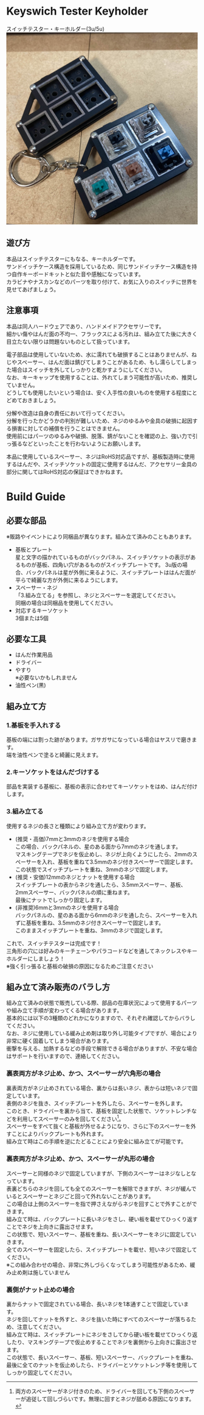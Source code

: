 # Keyswich Tester Keyholder

スイッチテスター・キーホルダー(3u/5u)
![](images/5utester.jpg)

## 遊び方
本品はスイッチテスターにもなる、キーホルダーです。  
サンドイッチケース構造を採用しているため、同じサンドイッチケース構造を持つ自作キーボードキットと似た音や感触になっています。  
カラビナやナスカンなどのパーツを取り付けて、お気に入りのスイッチに世界を見せてあげましょう。  

## 注意事項
本品は同人ハードウェアであり、ハンドメイドアクセサリーです。  
細かい傷やはんだ面の不均一、フラックスによる汚れは、組み立てた後に大きく目立たない限りは問題ないものとして扱っています。  
  
電子部品は使用していないため、水に濡れても破損することはありませんが、ねじやスペーサー、はんだ面は錆びてしまうことがあるため、もし濡らしてしまった場合はスイッチを外してしっかりと乾かすようにしてください。  
なお、キーキャップを使用することは、外れてしまう可能性が高いため、推奨していません。  
どうしても使用したいという場合は、安く入手性の良いものを使用する程度にとどめておきましょう。
  
分解や改造は自身の責任において行ってください。  
分解を行ったかどうかの判別が難しいため、ネジのゆるみや金具の破損に起因する損害に対しての補償を行うことはできません。  
使用前にはパーツのゆるみや破損、脱落、錆がないことを確認の上、強い力で引っ張るなどといったことを行わないようにお願いします。  
  
本品に使用しているスペーサー、ネジはRoHS対応品ですが、基板製造時に使用するはんだや、スイッチソケットの固定に使用するはんだ、アクセサリー金具の部分に関してはRoHS対応の保証はできかねます。  

# Build Guide
## 必要な部品
※販路やイベントにより同梱品が異なります。組み立て済みのこともあります。
- 基板とプレート  
  星と文字の描かれているものがバックパネル、スイッチソケットの表示があるものが基板、四角い穴があるものがスイッチプレートです。
  3u版の場合、バックパネルは星が外側に来るように、スイッチプレートははんだ面が平らで綺麗な方が外側に来るようにします。
- スペーサー・ネジ  
  「3.組み立てる」を参照し、ネジとスペーサーを選定してください。  
  同梱の場合は同梱品を使用してください。
- 対応するキーソケット  
  3個または5個
## 必要な工具
- はんだ作業用品
- ドライバー
- やすり  
  ※必要ないかもしれません
- 油性ペン(黒)

## 組み立て方
### 1.基板を手入れする
  基板の端には割った跡があります。ガサガサになっている場合はヤスリで磨きます。  
  端を油性ペンで塗ると綺麗に見えます。
### 2.キーソケットをはんだづけする
  部品を実装する基板に、基板の表示に合わせてキーソケットをはめ、はんだ付けします。
### 3.組み立てる
  使用するネジの長さと種類により組み立て方が変わります。
  - (推奨・高価)7mmと3mmのネジを使用する場合  
    この場合、バックパネルの、星のある面から7mmのネジを通します。  
    マスキングテープでネジを仮止めし、ネジが上向くようにしたら、2mmのスペーサーを入れ、基板を重ねて3.5mmのネジ付きスペーサーで固定します。  
    この状態でスイッチプレートを重ね、3mmのネジで固定します。  
  - (推奨・安価)12mmのネジとナットを使用する場合  
    スイッチプレートの表からネジを通したら、3.5mmスペーサー、基板、2mmスペーサー、バックパネルの順に重ねます。  
    最後にナットでしっかり固定します。
  - (非推奨)6mmと3mmのネジを使用する場合  
    バックパネルの、星のある面から6mmのネジを通したら、スペーサーを入れずに基板を重ね、3.5mmのネジ付きスペーサーで固定します。  
    このままスイッチプレートを重ね、3mmのネジで固定します。
  
  これで、スイッチテスターは完成です！  
  三角形の穴には好みのキーチェーンやパラコードなどを通してネックレスやキーホルダーにしましょう！  
  ※強く引っ張ると基板の破損の原因になるためご注意ください

## 組み立て済み販売のバラし方
組み立て済みの状態で販売している際、部品の在庫状況によって使用するパーツや組み立て手順が変わってくる場合があります。  
基本的には以下の3種類のどれかになりますので、それぞれ確認してからバラしてください。  
なお、ネジに使用している緩み止め剤は取り外し可能タイプですが、場合により非常に硬く固着してしまう場合があります。  
衝撃を与える、加熱するなどの手段で解除できる場合がありますが、不安な場合はサポートを行いますので、連絡してください。  

### 裏表両方がネジ止め、かつ、スペーサーが六角形の場合
裏表両方がネジ止めされている場合、裏からは長いネジ、表からは短いネジで固定しています。  
表側のネジを抜き、スイッチプレートを外したら、スペーサーを外します。  
このとき、ドライバーを裏から当て、基板を固定した状態で、ソケットレンチなどを利用してスペーサーのみを回してください[^1]。  
スペーサーをすべて抜くと基板が外せるようになり、さらに下のスペーサーを外すことによりバックプレートも外れます。  
組み立て時はこの手順を逆にたどることにより安全に組み立てが可能です。

[^1]: 両方のスペーサーがネジ付きのため、ドライバーを回しても下側のスペーサーが追従して回しづらいです。無理に回すとネジが舐める原因になります。

### 裏表両方がネジ止め、かつ、スペーサーが丸形の場合
スペーサーと同様のネジで固定していますが、下側のスペーサーはネジなしとなっています。  
表裏どちらのネジを回しても全てのスペーサーを解除できますが、ネジが緩んでいるとスペーサーとネジごと回って外れないことがあります。  
この場合は上側のスペーサーを指で押さえながらネジを回すことで外すことができます。  
組み立て時は、バックプレートに長いネジをさし、硬い板を載せてひっくり返すことでネジを上向きに露出させます。  
この状態で、短いスペーサー、基板を重ね、長いスペーサーをネジに固定していきます。  
全てのスペーサーを固定したら、スイッチプレートを載せ、短いネジで固定してください。  
※この組み合わせの場合、非常に外しづらくなってしまう可能性があるため、緩み止め剤は施していません

### 裏側がナット止めの場合
裏からナットで固定されている場合、長いネジを1本通すことで固定しています。  
ネジを回してナットを外すと、ネジを抜いた時にすべてのスペーサーが落ちるため、注意してください。  
組み立て時は、スイッチプレートにネジをさしてから硬い板を載せてひっくり返したり、マスキングテープで仮止めすることでネジを裏側から上向きに露出させます。  
この状態で、長いスペーサー、基板、短いスペーサー、バックプレートを重ね、最後に全てのナットを仮止めしたら、ドライバーとソケットレンチ等を使用してしっかり固定してください。
